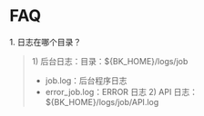 # FAQ

1\. 日志在哪个目录？

> 1\) 后台日志：目录：\${BK_HOME}/logs/job
>
>    - job.log：后台程序日志
>    - error_job.log：ERROR 日志
> 2\) API 日志：\${BK_HOME}/logs/job/API.log
